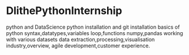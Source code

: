 # DlithePythonInternship
python and DataScience
python installation and git installation
basics of python
syntax,datatypes,variables
loop,functions
numpy,pandas
working with various datasets
data extraction,processing,visualisation
industry,overview, agile development,customer experience.
